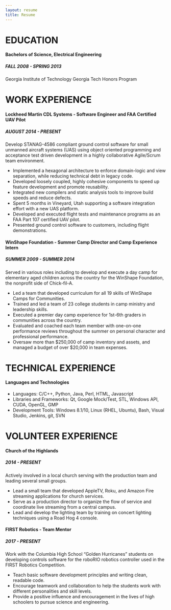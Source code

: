 ```yaml
---
layout: resume
title: Resume
---
```


# EDUCATION
#### Bachelors of Science, Electrical Engineering
##### FALL 2008 - SPRING 2013
Georgia Institute of Technology
Georgia Tech Honors Program


# WORK EXPERIENCE
#### Lockheed Martin CDL Systems - Software Engineer and FAA Certified UAV Pilot
##### AUGUST 2014 - PRESENT
Develop STANAG-4586 compliant ground control software for small unmanned aircraft systems (UAS) using object oriented programming and acceptance test driven development in a highly collaborative Agile/Scrum team environment. 
* Implemented a hexagonal architecture to enforce domain-logic and view separation, while reducing technical debt in legacy code. 
* Developed loosely coupled, highly cohesive components to speed up feature development and promote reusability.
* Integrated new compilers and static analysis tools to improve build speeds and reduce defects.
* Spent 5 months in Vineyard, Utah supporting a software integration effort with a new UAS platform.
* Developed and executed flight tests and maintenance programs as an FAA Part 107 certified UAV pilot. 
* Presented ground control software to customers, including flight demonstrations.
 
#### WinShape Foundation - Summer Camp Director and Camp Experience Intern
##### SUMMER 2009 - SUMMER 2014
Served in various roles including to develop and execute a day camp for elementary aged children across the country for the WinShape Foundation, the nonprofit side of Chick-fil-A.
* Led a team that developed curriculum for all 19 skills of WinShape Camps for Communities.
* Trained and led a team of 23 college students in camp ministry and leadership skills.
* Executed a premier day camp experience for 1st-6th graders in communities across the country.
* Evaluated and coached each team member with one-on-one performance reviews throughout the
summer on personal character and professional performance.
* Oversaw more than $250,000 of camp inventory and assets, and managed a budget of over $20,000 in
team expenses.


# TECHNICAL EXPERIENCE
#### Languages and Technologies
* Languages: C/C++, Python, Java, Perl, HTML, Javascript
* Libraries and Frameworks: Qt, Google Mock/Test, STL, Windows API, CUDA, OpenGL, GMP
* Development Tools: Windows 8.1/10, Linux (RHEL, Ubuntu), Bash, Visual Studio, Jenkins, git, SVN


# VOLUNTEER EXPERIENCE
#### Church of the Highlands
##### 2014 - PRESENT
Actively involved in a local church serving with the production team and leading several small groups.
* Lead a small team that developed AppleTV, Roku, and Amazon Fire streaming applications for church services.
* Serve as a production director to organize the flow of service and coordinate live streaming from a central campus.
* Lead and develop the lighting team by training on concert lighting techniques using a Road Hog 4 console.
 
#### FIRST Robotics - Team Mentor
##### 2017 - PRESENT
Work with the Columbia High School “Golden Hurricanes” students on developing controls software for the roboRIO robotics controller used in the FIRST Robotics Competition. 
* Teach basic software development principles and writing clean, readable code.
* Encourage teamwork and collaboration to help the students work with different personalities and skill levels.
* Provide a positive influence and encouragement in the lives of high schoolers to pursue science and engineering.

